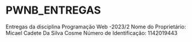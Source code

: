 # PWNB_ENTREGAS
Entregas da disciplina Programação Web -2023/2
Nome do Proprietário: Micael Cadete Da Silva Cosme
Número de Identificação: 1142019443
